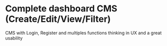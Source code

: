 # Complete dashboard CMS (Create/Edit/View/Filter)
 CMS with Login, Register and multiples functions thinking in UX and a great usability
